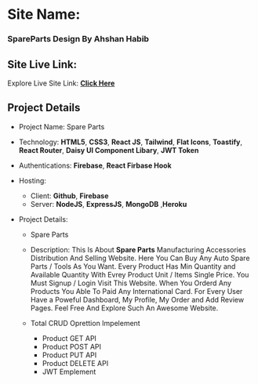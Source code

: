 # Site Name: 
### SpareParts Design By Ahshan Habib

## Site Live Link: 
Explore Live Site Link:   **[Click Here](https://motor-parts-8a0ad.web.app/)**

## Project Details
 * Project Name: Spare Parts
 * Technology: **HTML5**, **CSS3**, **React JS**, **Tailwind**, **Flat Icons**, **Toastify**, **React Router**, **Daisy UI Component Libary**, **JWT Token**
 * Authentications: **Firebase**, **React Firbase Hook**
 * Hosting: 
    * Client: **Github**, **Firebase** 
    * Server: **NodeJS**, **ExpressJS**, **MongoDB** ,**Heroku**

 * Project Details:
    * Spare Parts
    * Description: This Is About **Spare Parts** Manufacturing Accessories Distribution And Selling Website. Here You Can Buy Any Auto Spare Parts / Tools As You Want. Every Product Has Min Quantity and Available Quantity With Evrey Product Unit / Items Single Price. You Must Signup / Login Visit This Website. When You Orderd Any Products You Able To Paid Any International Card. For Every User Have a Poweful Dashboard, My Profile, My Order and Add Review Pages. Feel Free And Explore Such An Awesome Website. 

    * Total CRUD Oprettion Impelement
      * Product GET API
      * Product POST API
      * Product PUT API
      * Product DELETE API
      * JWT Emplement
      
      